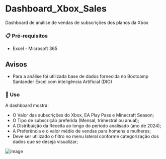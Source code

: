 # Dashboard_Xbox_Sales
Dashboard de análise de vendas de subscrições dos planos da Xbox

### 📋 Pré-requisitos
 * Excel - Microsoft 365
   
## Avisos
* Para a análise foi utilizada base de dados fornecida no Bootcamp Santander Excel com inteligência Artificial (DIO)

### 🔧 Uso
A dashboard mostra: 
* O Valor das subscrições do Xbox, EA Play Pass e Minecraft Season;
* O Tipo de subscrição preferida (Mensal, trimestral ou anual);
* A Distribuição da Receita ao longo do período analisado (ano de 2024);
* A Preferência e o valor médio de vendas para homens e mulheres;
* Deve ser utilizado o filtro no menu lateral conforme categorização dos dados que se deseja visualizar;

![image](https://github.com/user-attachments/assets/85671820-663c-4654-bf0a-ad09f26cb300)







